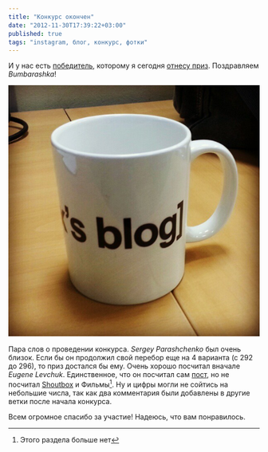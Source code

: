 ```yaml
---
title: "Конкурс окончен"
date: "2012-11-30T17:39:22+03:00"
published: true
tags: "instagram, блог, конкурс, фотки"
---
```


И у нас есть [победитель](/post/sixmonths/), которому я сегодня [отнесу приз](/post/endofcompetition2/).
Поздравляем *Bumbarashka*!

![Приз](/images/photos/instagram/prize.jpg "Приз")

Пара слов о проведении конкурса. *Sergey Parashchenko* был очень близок. Если бы он продолжил свой перебор еще
на 4 варианта (с 292 до 296), то приз достался бы ему. Очень хорошо посчитал вначале *Eugene Levchuk*.
Единственное, что он посчитал сам [пост](/post/sixmonths/), но не посчитал
[Shoutbox](/shoutbox/) и Фильмы[^1]. Ну и цифры могли не сойтись
на небольшие числа, так как два комментария были добавлены в другие ветки после начала конкурса.

Всем огромное спасибо за участие! Надеюсь, что вам понравилось.

[^1]: Этого раздела больше нет

